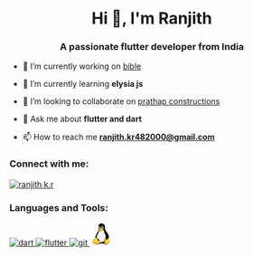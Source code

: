 <h1 align="center">Hi 👋, I'm Ranjith</h1>
<h3 align="center">A passionate flutter developer from India</h3>

- 🔭 I’m currently working on [bible](https://github.com/KRRanjith45/Bible)

- 🌱 I’m currently learning **elysia js**

- 👯 I’m looking to collaborate on [prathap constructions](https://github.com/yosuwa05/prathap-constructions)

- 💬 Ask me about **flutter and dart**

- 📫 How to reach me **ranjith.kr482000@gmail.com**

<h3 align="left">Connect with me:</h3>
<p align="left">
<a href="https://linkedin.com/in/ranjith k.r" target="blank"><img align="center" src="https://raw.githubusercontent.com/rahuldkjain/github-profile-readme-generator/master/src/images/icons/Social/linked-in-alt.svg" alt="ranjith k.r" height="30" width="40" /></a>
</p>

<h3 align="left">Languages and Tools:</h3>
<p align="left"> <a href="https://dart.dev" target="_blank" rel="noreferrer"> <img src="https://www.vectorlogo.zone/logos/dartlang/dartlang-icon.svg" alt="dart" width="40" height="40"/> </a> <a href="https://flutter.dev" target="_blank" rel="noreferrer"> <img src="https://www.vectorlogo.zone/logos/flutterio/flutterio-icon.svg" alt="flutter" width="40" height="40"/> </a> <a href="https://git-scm.com/" target="_blank" rel="noreferrer"> <img src="https://www.vectorlogo.zone/logos/git-scm/git-scm-icon.svg" alt="git" width="40" height="40"/> </a> <a href="https://www.linux.org/" target="_blank" rel="noreferrer"> <img src="https://raw.githubusercontent.com/devicons/devicon/master/icons/linux/linux-original.svg" alt="linux" width="40" height="40"/> </a> </p>
